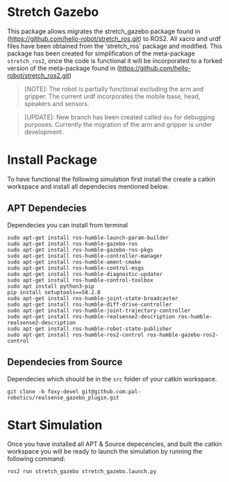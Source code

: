 # Stretch Gazebo
This package allows migrates the stretch_gazebo package found in (https://github.com/hello-robot/stretch_ros.git) to ROS2. All xacro and urdf files have been obtained from the 'stretch_ros' package and modified. This package has been created for simplification of the meta-package `stretch_ros2`, once the code is functional it will be incorporated to a forked version of the meta-package found in (https://github.com/hello-robot/stretch_ros2.git)

> [NOTE]: The robot is partially functional excluding the arm and gripper. The current urdf incorporates the mobile base, head, speakers and sensors.

> [UPDATE]: New branch has been created called `dev` for debugging purposes. Currently the migration of the arm and gripper is under development.
# Install Package
To have functional the following simulation first install the create a catkin workspace and install all dependecies mentioned below.

## APT Dependecies
Dependecies you can install from terminal
```
sudo apt-get install ros-humble-launch-param-builder
sudo apt-get install ros-humble-gazebo-ros
sudo apt-get install ros-humble-gazebo-ros-pkgs
sudo apt-get install ros-humble-controller-manager
sudo apt-get install ros-humble-ament-cmake
sudo apt-get install ros-humble-control-msgs
sudo apt-get install ros-humble-diagnostic-updater
sudo apt-get install ros-humble-control-toolbox
sudo apt install python3-pip
pip install setuptools==58.2.0
sudo apt-get install ros-humble-joint-state-broadcaster
sudo apt-get install ros-humble-diff-drive-controller
sudo apt-get install ros-humble-joint-trajectory-controller
sudo apt-get install ros-humble-realsense2-description ros-humble-realsense2-description
sudo apt-get install ros-humble-robot-state-publisher
sudo apt-get install ros-humble-ros2-control ros-humble-gazebo-ros2-control
```
## Dependecies from Source
Dependecies which should be in the `src` folder of your catkin workspace.
```
git clone -b foxy-devel git@github.com:pal-robotics/realsense_gazebo_plugin.git
```

# Start Simulation
Once you have installed all APT & Source depecencies, and built the catkin workspace you will be ready to launch the simulation by running the following command:
```
ros2 run stretch_gazebo stretch_gazebo.launch.py
```